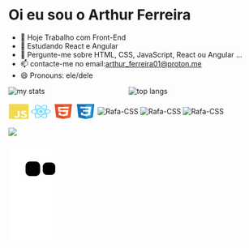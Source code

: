 # Oi eu sou o Arthur Ferreira

- 🔭 Hoje Trabalho com Front-End
- 🌱 Estudando React e Angular
- 💬 Pergunte-me sobre HTML, CSS, JavaScript, React ou Angular ...
- 📫 contacte-me no email:arthur_ferreira01@proton.me
- 😄 Pronouns: ele/dele

<div>
 <img alt="my stats" align="left" width="47%" src="https://github-readme-stats.vercel.app/api?username=Arthurferreiradm"/>
<img alt="top langs" align="left" width="47%"  src="https://github-readme-stats.vercel.app/api/top-langs/?username=Arthurferreiradm&layout=compact"/>
</div>
<br>
<div style="display: inline_block"> <br>
  <img align="center" alt="Rafa-Js" height="30" width="40" src="https://raw.githubusercontent.com/devicons/devicon/master/icons/javascript/javascript-plain.svg">
  <img align="center" alt="Rafa-React" height="30" width="40" src="https://raw.githubusercontent.com/devicons/devicon/master/icons/react/react-original.svg">
  <img align="center" alt="Rafa-HTML" height="30" width="40" src="https://raw.githubusercontent.com/devicons/devicon/master/icons/html5/html5-original.svg">
  <img align="center" alt="Rafa-CSS" height="30" width="40" src="https://raw.githubusercontent.com/devicons/devicon/master/icons/css3/css3-original.svg">
 <img align="center" alt="Rafa-CSS" height="30" width="40" src="https://cdn.jsdelivr.net/gh/devicons/devicon@latest/icons/nodejs/nodejs-original.svg">
 <img align="center" alt="Rafa-CSS" height="30" width="40" src="https://cdn.jsdelivr.net/gh/devicons/devicon@latest/icons/angular/angular-original.svg">
 <img align="center" alt="Rafa-CSS" height="30" width="40" src="https://cdn.jsdelivr.net/gh/devicons/devicon@latest/icons/npm/npm-original-wordmark.svg">
</div>
<br>
<div> 
  <a href="https://www.instagram.com/arthurferreiradm/?hl=pt_BR" target="_blank"><img src="https://img.shields.io/badge/-Instagram-%23E4405F?style=for-the-badge&logo=instagram&logoColor=white" target="_blank"></a>
</div>

  ![Snake animation](https://github.com/Mateus-Batista12/Mateus-Batista12/blob/output/github-contribution-grid-snake.svg)



  


